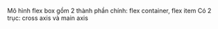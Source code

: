 Mô hình flex box gồm 2 thành phần chính:
flex container, flex item
Có 2 trục: cross axis và main axis